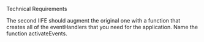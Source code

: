 <!-- Behavior -->

<!-- Create an array of cars in the inventory.json file (see example structure below). Put at least three cars in the array. -->

<!-- When your page first loads, you need to use an XHR to load the contents of the JSON file, and parse them into a native JavaScript object. -->

<!-- Loop over your array of cars and build up an HTML string to build a card for each car. Also, use Bootstrap to create rows. Each row should contain 3 columns. Make sure you have a parent element with a class of container.
 --><!-- 
Put a standard Bootstrap navbar element at the top of your page. -->

<!-- Put only two elements in the navbar.
A text input field.
A button. -->

<!-- Make sure you display all properties of the car in the DOM. Basic styling is up to you. -->

<!-- Put a border around the car information that matches the color of the car. To make this easier, set the color property value to an existing named CSS color.
 -->
<!-- When you click on one of the car elements, change the width of the border to a higher value, and change the background color to any other color of your choosing. -->

<!-- Also, on click of the car element, clear the value of the text input in the navbar, 
and put the cursor in the text input.
 -->
<!-- When you start typing into the navbar's text input, the description of the currently selected car should be bound to what you are typing in and match it exactly.
 -->
Technical Requirements

<!-- Create one global variable (e.g. CarLot) and use the IIFE pattern to augment it two times in separate JavaScript files.
 -->
<!-- The first IIFE should add a public function (e.g. loadInventory) that loads the inventory.json file and stores the inventory in a private variable. It should also expose a public getter to read the array of cars (e.g. getInventory). -->

The second IIFE should augment the original one with a function that creates all of the eventHandlers that you need for the application. Name the function activateEvents.

<!-- The final IIFE should augment the object with two more functions. One function resets the border thickness and background color for each car element back to the original values.  -->
<!-- 
The other function changes the thickness of the border of a car element, and changes its background color. The function must accept two arguments.

A car DOM element that was clicked on. 
A color name.